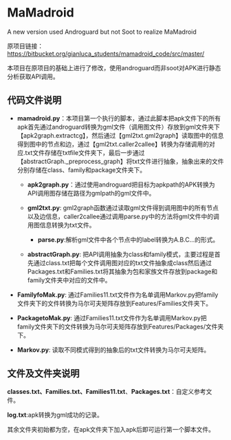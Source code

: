 # MaMadroid
A new version used Androguard but not Soot to realize MaMadroid

原项目链接：https://bitbucket.org/gianluca_students/mamadroid_code/src/master/

本项目在原项目的基础上进行了修改，使用androguard而非soot对APK进行静态分析获取API调用。

## 代码文件说明

- **mamadroid.py**：本项目第一个执行的脚本，通过此脚本把apk文件下的所有apk首先通过androguard转换为gml文件（调用图文件）存放到gml文件夹下【apk2graph.extractcg】，然后通过【gml2txt.gml2graph】读取图中的信息得到图中的节点和边，通过【gml2txt.caller2callee】转换为存储调用的对应.txt文件存储在txtfile文件夹下，最后一步通过【abstractGraph._preprocess_graph】将txt文件进行抽象，抽象出来的文件分别存储在class、family和package文件夹下。

  - **apk2graph.py**：通过使用androguard把目标为apkpath的APK转换为API调用图存储在路径为gmlpath的gml文件中。

  - **gml2txt.py**: gml2graph函数通过读取gml文件得到调用图中的所有节点以及边信息，caller2callee通过调用parse.py中的方法将gml文件中的调用图信息转换为txt文件。

    - **parse.py**:解析gml文件中各个节点中的label转换为A.B.C...的形式。

  - **abstractGraph.py**: 把API调用抽象为class和family模式，主要过程是首先通过class.txt把每个文件调用图对应的txt文件抽象成class然后通过Packages.txt和Families.txt将其抽象为包和家族文件存放到package和family文件夹中对应的文件中。

    

- **FamilyfoMak.py**: 通过Families11.txt文件作为名单调用Markov.py把family文件夹下的文件转换为马尔可夫矩阵存放到Features/Families文件夹下。

- **PackagetoMak.py**: 通过Families11.txt文件作为名单调用Markov.py把family文件夹下的文件转换为马尔可夫矩阵存放到Features/Packages/文件夹下。

- **Markov.py**: 读取不同模式得到的抽象后的txt文件转换为马尔可夫矩阵。

## 文件及文件夹说明

**classes.txt、Families.txt、Families11.txt**、**Packages.txt**：自定义参考文件。

**log.txt**:apk转换为gml成功的记录。

其余文件夹初始都为空，在apk文件夹下加入apk后即可运行第一个脚本文件。